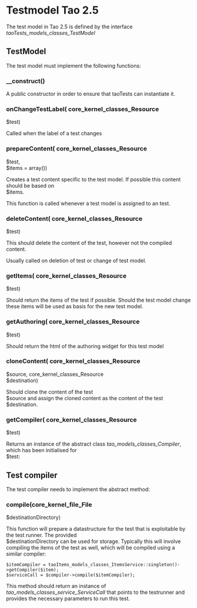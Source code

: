 <!--
parent: Testrunner
created_at: '2013-10-31 17:51:03'
updated_at: '2013-11-04 17:03:26'
authors:
    - 'Joel Bout'
tags:
    - Testrunner
-->

Testmodel Tao 2.5
=================

The test model in Tao 2.5 is defined by the interface *taoTests_models_classes_TestModel*

TestModel
---------

The test model must implement the following functions:

### __construct()

A public constructor in order to ensure that taoTests can instantiate it.

### onChangeTestLabel( core_kernel_classes_Resource <br/>
$test)

Called when the label of a test changes

### prepareContent( core_kernel_classes_Resource <br/>
$test, <br/>
$items = array())

Creates a test content specific to the test model. If possible this content should be based on <br/>
$items.<br/>

This function is called whenever a test model is assigned to an test.

### deleteContent( core_kernel_classes_Resource <br/>
$test)

This should delete the content of the test, however not the compiled content.<br/>

Usually called on deletion of test or change of test model.

### getItems( core_kernel_classes_Resource <br/>
$test)

Should return the items of the test if possible. Should the test model change these items will be used as basis for the new test model.

### getAuthoring( core_kernel_classes_Resource <br/>
$test)

Should return the html of the authoring widget for this test model

### cloneContent( core_kernel_classes_Resource <br/>
$source, core_kernel_classes_Resource <br/>
$destination)

Should clone the content of the test <br/>
$source and assign the cloned content as the content of the test <br/>
$destination.

### getCompiler( core_kernel_classes_Resource <br/>
$test)

Returns an instance of the abstract class *tao_models_classes_Compiler*, which has been initialised for <br/>
$test:

Test compiler
-------------

The test compiler needs to implement the abstract method:

### compile(core_kernel_file_File <br/>
$destinationDirectory)

This function will prepare a datastructure for the test that is exploitable by the test runner. The provided <br/>
$destinationDirectory can be used for storage. Typically this will involve compiling the items of the test as well, which will be compiled using a similar compiler:

    $itemCompiler = taoItems_models_classes_ItemsService::singleton()->getCompiler($item);
    $serviceCall = $compiler->compile($itemCompiler);

This method should return an instance of *tao_models_classes_service_ServiceCall* that points to the testrunner and provides the necessary parameters to run this test.


